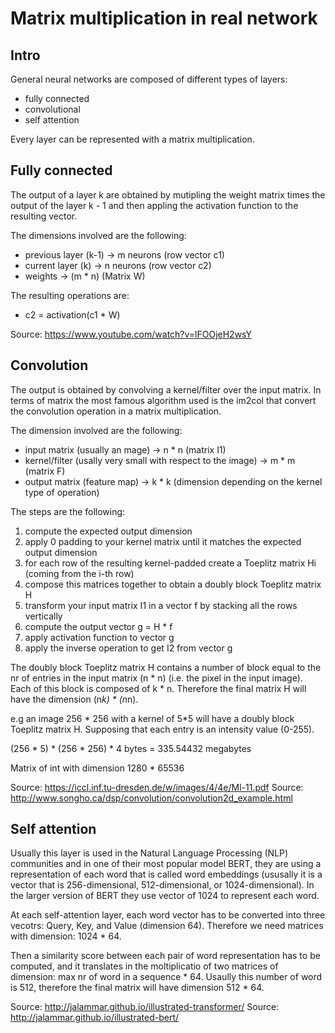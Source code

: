 
# Matrix multiplication in real network

## Intro
General neural networks are composed of different types of layers:
- fully connected
- convolutional
- self attention

Every layer can be represented with a matrix multiplication.

## Fully connected
The output of a layer k are obtained by mutipling the weight matrix  times the output of the layer  k - 1 and then appling the activation function to the resulting vector. 

The dimensions involved are the following:
- previous layer (k-1) -> m neurons (row vector c1)
- current layer (k) -> n neurons (row vector c2)
- weights -> (m * n) (Matrix W)

The resulting operations are:
- c2 = activation(c1 * W)

Source: https://www.youtube.com/watch?v=lFOOjeH2wsY

## Convolution
The output is obtained by convolving a kernel/filter over the input matrix. In terms of matrix the most famous algorithm used is the im2col that convert the convolution operation in a matrix multiplication.

The dimension involved are the following:
- input matrix (usually an mage) -> n * n (matrix I1)
- kernel/filter (usally very small with respect to the image) -> m * m (matrix F)
- output matrix (feature map) -> k * k (dimension depending on the kernel type of operation)

The steps are the following:
1. compute the expected output dimension
1. apply 0 padding to your kernel matrix until it matches the expected output dimension
1. for each row of the resulting kernel-padded create a Toeplitz matrix Hi (coming from the i-th row)
1. compose this matrices together to obtain a doubly block Toeplitz matrix H
1. transform your input matrix I1 in a vector f by stacking all the rows vertically
1. compute the output vector g = H * f
1. apply activation function to vector g
1. apply the inverse operation to get I2 from vector g

The doubly block Toeplitz matrix H contains a number of block equal to the nr of entries in the input matrix (n * n) (i.e. the pixel in the input image).
Each of this block is composed of k * n. Therefore the final matrix H will have the dimension (n*k) * (n*n).

e.g an image 256 * 256 with a kernel of 5*5 will have a doubly block Toeplitz matrix H.
Supposing that each entry is an intensity value (0-255).

(256 * 5) * (256 * 256) * 4 bytes = 335.54432 megabytes

Matrix of int with dimension 1280 * 65536

Source: https://iccl.inf.tu-dresden.de/w/images/4/4e/Ml-11.pdf
Source: http://www.songho.ca/dsp/convolution/convolution2d_example.html

## Self attention
Usually this layer is used in the Natural Language Processing (NLP) communities and in one of their most popular model BERT, they are using a representation of each word that is called word embeddings (ususally it is a vector that is 256-dimensional, 512-dimensional, or 1024-dimensional).
In the larger version of BERT they use vector of 1024 to represent each word.

At each self-attention layer, each word vector has to be converted into three vecotrs: Query, Key, and Value (dimension 64). Therefore we need matrices with dimension: 1024 * 64.

Then a similarity score between each pair of word representation has to be computed, and it translates in the moltiplicatio of two matrices of dimension: max nr of word in a sequence * 64. Usaully this number of word is 512, therefore the final matrix will have dimension 512 * 64.

Source: http://jalammar.github.io/illustrated-transformer/
Source: http://jalammar.github.io/illustrated-bert/